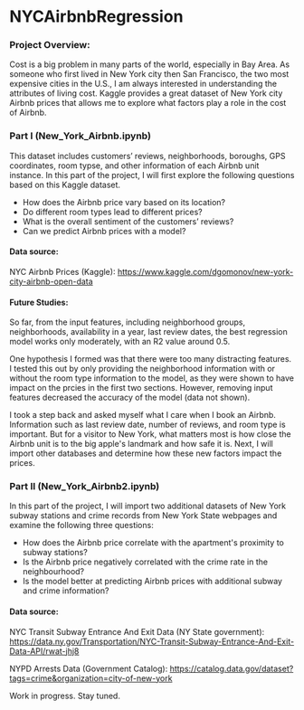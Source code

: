 # NYCAirbnbRegression
### Project Overview:
Cost is a big problem in many parts of the world, especially in Bay Area. As someone who first lived in New York city then San Francisco, the two most expensive cities in the U.S., I am always interested in understanding the attributes of living cost. Kaggle provides a great dataset of New York city Airbnb prices that allows me to explore what factors play a role in the cost of Airbnb.

### Part I (New_York_Airbnb.ipynb)
This dataset includes customers’ reviews, neighborhoods, boroughs, GPS coordinates, room typse, and other information of each Airbnb unit instance. In this part of the project, I will first explore the following questions based on this Kaggle dataset.

- How does the Airbnb price vary based on its location?
- Do different room types lead to different prices?
- What is the overall sentiment of the customers’ reviews?
- Can we predict Airbnb prices with a model?

#### Data source: 
NYC Airbnb Prices (Kaggle):
https://www.kaggle.com/dgomonov/new-york-city-airbnb-open-data

#### Future Studies:
So far, from the input features, including neighborhood groups, neighborhoods, availability in a year, last review dates, the best regression model works only moderately, with an R2 value around 0.5. 

One hypothesis I formed was that there were too many distracting features. I tested this out by only providing the neighborhood information with or without the room type information to the model, as they were shown to have impact on the prcies in the first two sections. However, removing input features decreased the accuracy of the model (data not shown).

I took a step back and asked myself what I care when I book an Airbnb. Information such as last review date, number of reviews, and room type is important. But for a visitor to New York, what matters most is how close the Airbnb unit is to the big apple's landmark and how safe it is. Next, I will import other databases and determine how these new factors impact the prices. 

### Part II (New_York_Airbnb2.ipynb)
In this part of the project, I will import two additional datasets of New York subway stations and crime records from New York State webpages and examine the following three questions:

- How does the Airbnb price correlate with the apartment's proximity to subway stations?
- Is the Airbnb price negatively correlated with the crime rate in the neighbourhood?
- Is the model better at predicting Airbnb prices with additional subway and crime information?

#### Data source: 
NYC Transit Subway Entrance And Exit Data (NY State government):
https://data.ny.gov/Transportation/NYC-Transit-Subway-Entrance-And-Exit-Data-API/rwat-jhj8

NYPD Arrests Data (Government Catalog):
https://catalog.data.gov/dataset?tags=crime&organization=city-of-new-york

Work in progress. Stay tuned. 
